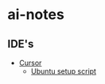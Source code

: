 # ai-notes

## IDE's
- [Cursor](https://www.cursor.com/)
  - [Ubuntu setup script](https://gist.github.com/msanjeevkumar/edbfebbae976ab7b2cb2e4f22cb6b374)
